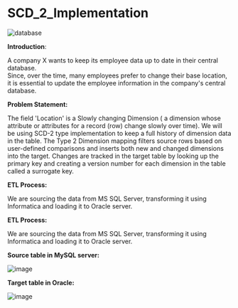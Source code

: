 # SCD_2_Implementation

![database](https://user-images.githubusercontent.com/100192347/155979704-6660e240-7bb8-4082-98df-d980194123bc.jpg)


**Introduction**: 

A company X wants to keep its employee data up to date in their central database.  
Since, over the time, many employees prefer to change their base location, it is essential to update the employee information in the company's central database. 
 
**Problem Statement:**

The field 'Location' is a Slowly changing Dimension (  a dimension whose attribute or attributes for a record (row) change slowly over time). We will be using SCD-2 type implementation to keep a full history of dimension data in the table. The Type 2 Dimension mapping filters source rows based on user-defined comparisons and inserts both new and changed dimensions into the target. Changes are tracked in the target table by looking up the primary key and creating a version number for each dimension in the table called a surrogate key.  
 
**ETL Process:**

We are sourcing the data from MS SQL Server, transforming it using Informatica and loading it to Oracle server.

**ETL Process:**

We are sourcing the data from MS SQL Server, transforming it using Informatica and loading it to Oracle server.

**Source table in MySQL server:**

![image](https://user-images.githubusercontent.com/100192347/155979863-a3ab2cd5-2df7-4b33-b9d7-6fa41799e1af.png)

**Target table in Oracle:**

![image](https://user-images.githubusercontent.com/100192347/155979889-a728cce3-c5fb-4cff-8b33-5baea4e8be06.png)


